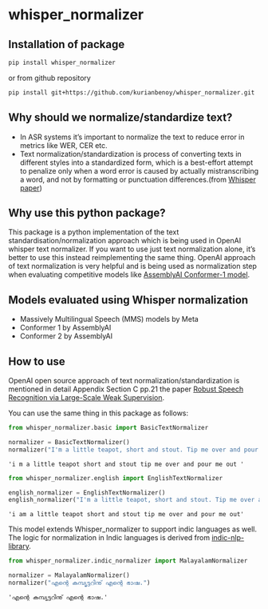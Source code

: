 # whisper_normalizer

<!-- WARNING: THIS FILE WAS AUTOGENERATED! DO NOT EDIT! -->

## Installation of package

``` sh
pip install whisper_normalizer
```

or from github repository

``` sh
pip install git+https://github.com/kurianbenoy/whisper_normalizer.git
```

## Why should we normalize/standardize text?

- In ASR systems it’s important to normalize the text to reduce error in
  metrics like WER, CER etc.
- Text normalization/standardization is process of converting texts in
  different styles into a standardized form, which is a best-effort
  attempt to penalize only when a word error is caused by actually
  mistranscribing a word, and not by formatting or punctuation
  differences.(from [Whisper
  paper](https://cdn.openai.com/papers/whisper.pdf))

## Why use this python package?

This package is a python implementation of the text
standardisation/normalization approach which is being used in OpenAI
whisper text normalizer. If you want to use just text normalization
alone, it’s better to use this instead reimplementing the same thing.
OpenAI approach of text normalization is very helpful and is being used
as normalization step when evaluating competitive models like
[AssemblyAI Conformer-1
model](https://www.assemblyai.com/blog/conformer-1/).

## Models evaluated using Whisper normalization

- Massively Multilingual Speech (MMS) models by Meta
- Conformer 1 by AssemblyAI
- Conformer 2 by AssemblyAI

## How to use

OpenAI open source approach of text normalization/standardization is
mentioned in detail Appendix Section C pp.21 the paper [Robust Speech
Recognition via Large-Scale Weak
Supervision](https://cdn.openai.com/papers/whisper.pdf).

You can use the same thing in this package as follows:

``` python
from whisper_normalizer.basic import BasicTextNormalizer

normalizer = BasicTextNormalizer()
normalizer("I'm a little teapot, short and stout. Tip me over and pour me out!")
```

    'i m a little teapot short and stout tip me over and pour me out '

``` python
from whisper_normalizer.english import EnglishTextNormalizer

english_normalizer = EnglishTextNormalizer()
english_normalizer("I'm a little teapot, short and stout. Tip me over and pour me out!")
```

    'i am a little teapot short and stout tip me over and pour me out'

This model extends Whisper_normalizer to support indic languages as
well. The logic for normalization in Indic languages is derived from
[indic-nlp-library](https://github.com/anoopkunchukuttan/indic_nlp_library).

``` python
from whisper_normalizer.indic_normalizer import MalayalamNormalizer
```

``` python
normalizer = MalayalamNormalizer()
normalizer("എന്റെ കമ്പ്യൂട്ടറിനു് എന്റെ ഭാഷ.")
```

    'എന്റെ കമ്പ്യൂട്ടറിനു് എന്റെ ഭാഷ.'
